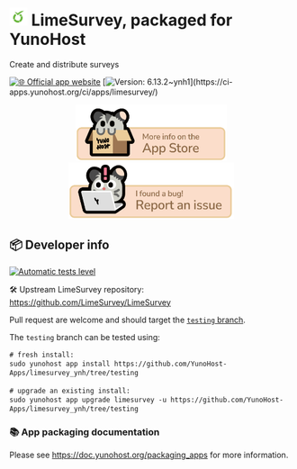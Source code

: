 <!--
N.B.: This README was automatically generated by <https://github.com/YunoHost/apps_tools/blob/main/readme_generator>
It shall NOT be edited by hand.
-->

<h1>
  <img src="https://raw.githubusercontent.com/YunoHost/apps/main/logos/limesurvey.png" width="32px" alt="Logo of LimeSurvey">
  LimeSurvey, packaged for YunoHost
</h1>

Create and distribute surveys

[![🌐 Official app website](https://img.shields.io/badge/Official_app_website-darkgreen?style=for-the-badge)](https://www.limesurvey.org)
[![Version: 6.13.2~ynh1](https://img.shields.io/badge/Version-6.13.2~ynh1-rgba(0,150,0,1)?style=for-the-badge)](https://ci-apps.yunohost.org/ci/apps/limesurvey/)

<div align="center">
<a href="https://apps.yunohost.org/app/limesurvey"><img height="100px" src="https://github.com/YunoHost/yunohost-artwork/raw/refs/heads/main/badges/neopossum-badges/badge_more_info_on_the_appstore.svg"/></a>
<a href="https://github.com/YunoHost-Apps/limesurvey_ynh/issues"><img height="100px" src="https://github.com/YunoHost/yunohost-artwork/raw/refs/heads/main/badges/neopossum-badges/badge_report_an_issue.svg"/></a>
</div>

## 📦 Developer info

[![Automatic tests level](https://apps.yunohost.org/badge/cilevel/limesurvey)](https://ci-apps.yunohost.org/ci/apps/limesurvey/)

🛠️ Upstream LimeSurvey repository: <https://github.com/LimeSurvey/LimeSurvey>

Pull request are welcome and should target the [`testing` branch](https://github.com/YunoHost-Apps/limesurvey_ynh/tree/testing).

The `testing` branch can be tested using:
```
# fresh install:
sudo yunohost app install https://github.com/YunoHost-Apps/limesurvey_ynh/tree/testing

# upgrade an existing install:
sudo yunohost app upgrade limesurvey -u https://github.com/YunoHost-Apps/limesurvey_ynh/tree/testing
```

### 📚 App packaging documentation

Please see <https://doc.yunohost.org/packaging_apps> for more information.